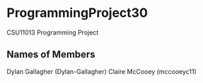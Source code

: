 # ProgrammingProject30
CSU11013 Programming Project

## Names of Members
Dylan Gallagher (Dylan-Gallagher)
Claire McCooey (mccooeyc11)
